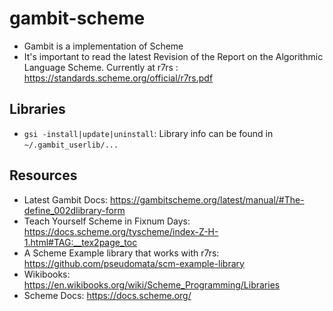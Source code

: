 # gambit-scheme
- Gambit is a implementation of Scheme
- It's important to read the latest Revision of the Report on the Algorithmic Language Scheme. Currently at r7rs : https://standards.scheme.org/official/r7rs.pdf

## Libraries
- `gsi -install|update|uninstall`: Library info can be found in `~/.gambit_userlib/...`

## Resources
- Latest Gambit Docs: https://gambitscheme.org/latest/manual/#The-define_002dlibrary-form
- Teach Yourself Scheme in Fixnum Days: https://docs.scheme.org/tyscheme/index-Z-H-1.html#TAG:__tex2page_toc
- A Scheme Example library that works with r7rs: https://github.com/pseudomata/scm-example-library
- Wikibooks: https://en.wikibooks.org/wiki/Scheme_Programming/Libraries
- Scheme Docs: https://docs.scheme.org/
